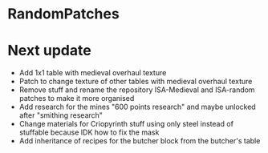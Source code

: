 # RandomPatches

# Next update

- Add 1x1 table with medieval overhaul texture
- Patch to change texture of other tables with medieval overhaul texture
- Remove stuff and rename the repository ISA-Medieval and ISA-random patches to make it more organised
- Add research for the mines "600 points research" and maybe unlocked after "smithing research"
- Change materials for Criopyrinth stuff using only steel instead of stuffable because IDK how to fix the mask
- Add inheritance of recipes for the butcher block from the butcher's table
